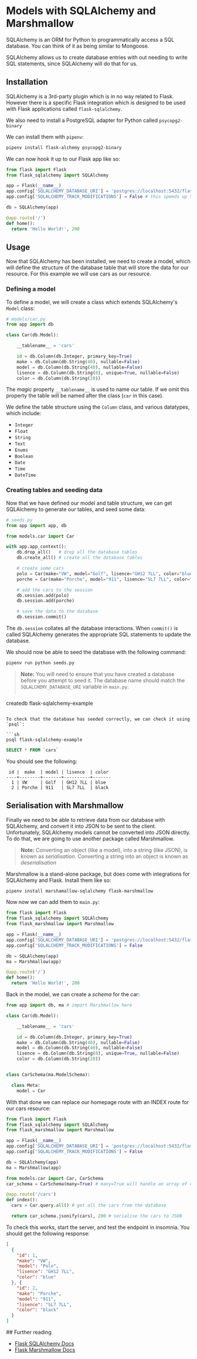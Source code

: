 # Models with SQLAlchemy and Marshmallow

SQLAlchemy is an ORM for Python to programmatically access a SQL database. You can think of it as being similar to Mongoose.

SQLAlchemy allows us to create database entries with out needing to write SQL statements, since SQLAlchemy will do that for us.

## Installation

SQLAlchemy is a 3rd-party plugin which is in no way related to Flask. However there is a specific Flask integration which is designed to be used with Flask applications called `flask-sqlalchemy`.

We also need to install a PostgreSQL adapter for Python called `psycopg2-binary`

We can install them with `pipenv`:

```sh
pipenv install flask-alchemy psycopg2-binary
```

We can now hook it up to our Flask app like so:

```py
from flask import Flask
from flask_sqlalchemy import SQLAlchemy

app = Flask(__name__)
app.config['SQLALCHEMY_DATABASE_URI'] = 'postgres://localhost:5432/flask-sqlalchemy-example'
app.config['SQLALCHEMY_TRACK_MODIFICATIONS'] = False # this speeds up SQLAlchemy

db = SQLAlchemy(app)

@app.route('/')
def home():
  return 'Hello World!', 200
```

## Usage

Now that SQLAlchemy has been installed, we need to create a model, which will define the structure of the database table that will store the data for our resource. For this example we will use cars as our resource.

### Defining a model

To define a model, we will create a class which extends SQLAlchemy's `Model` class:

```py
# models/car.py
from app import db

class Car(db.Model):

    __tablename__ = 'cars'

    id = db.Column(db.Integer, primary_key=True)
    make = db.Column(db.String(40), nullable=False)
    model = db.Column(db.String(40), nullable=False)
    lisence = db.Column(db.String(8), unique=True, nullable=False)
    color = db.Column(db.String(20))
```

The _magic_ property `__tablename__` is used to name our table. If we omit this property the table will be named after the class (`car` in this case).

We define the table structure using the `Column` class, and various datatypes, which include:

* `Integer`
* `Float`
* `String`
* `Text`
* `Enums`
* `Boolean`
* `Date`
* `Time`
* `DateTime`

### Creating tables and seeding data

Now that we have defined our model and table structure, we can get SQLAlchemy to generate our tables, and seed some data:

```py
# seeds.py
from app import app, db

from models.car import Car

with app.app_context():
    db.drop_all()   # drop all the database tables
    db.create_all() # create all the database tables

    # create some cars
    polo = Car(make="VW", model="Golf", lisence="GH12 7LL", color="blue")
    porche = Car(make="Porche", model="911", lisence="SL7 7LL", color="black")

    # add the cars to the session
    db.session.add(polo)
    db.session.add(porche)

    # save the data to the database
    db.session.commit()
```

The `db.session` collates all the database interactions. When `commit()` is called SQLAlchemy generates the appropriate SQL statements to update the database.

We should now be able to seed the database with the following command:

```sh
pipenv run python seeds.py
```

> **Note:** You will need to ensure that you have created a database before you attempt to seed it. The database name should match the `SQLALCHEMY_DATABASE_URI` variable in `main.py`:
> ```sh
  createdb flask-sqlalchemy-example
  ```

To check that the database has seeded correctly, we can check it using `psql`:

```sh
psql flask-sqlalchemy-example
```

```sql
SELECT * FROM `cars`
```

You should see the following:

```
 id |  make  | model | lisence  | color
----+--------+-------+----------+-------
  1 | VW     | Golf  | GH12 7LL | blue
  2 | Porche | 911   | SL7 7LL  | black
```

## Serialisation with Marshmallow

Finally we need to be able to retrieve data from our database with SQLAlchemy, and convert it into JSON to be sent to the client. Unfortunately, SQLAlchemy models cannot be converted into JSON directly. To do that, we are going to use another package called Marshmallow.

> **Note:** Converting an object (like a model), into a string (like JSON), is known as _serialisation_. Converting a string into an object is known as _deserialisation_

Marshmallow is a stand-alone package, but does come with integrations for SQLAlchemy and Flask. Install them like so:

```sh
pipenv install marshamallow-sqlalchemy flask-marshmallow
```

Now now we can add them to `main.py`:

```py
from flask import Flask
from flask_sqlalchemy import SQLAlchemy
from flask_marshmallow import Marshmallow

app = Flask(__name__)
app.config['SQLALCHEMY_DATABASE_URI'] = 'postgres://localhost:5432/flask-sqlalchemy-example'
app.config['SQLALCHEMY_TRACK_MODIFICATIONS'] = False

db = SQLAlchemy(app)
ma = Marshmallow(app)

@app.route('/')
def home():
  return 'Hello World!', 200
```

Back in the model, we can create a _schema_ for the car:

```py
from app import db, ma # import Marshmallow here

class Car(db.Model):

    __tablename__ = 'cars'

    id = db.Column(db.Integer, primary_key=True)
    make = db.Column(db.String(40), nullable=False)
    model = db.Column(db.String(40), nullable=False)
    lisence = db.Column(db.String(8), unique=True, nullable=False)
    color = db.Column(db.String(20))


class CarSchema(ma.ModelSchema):

  class Meta:
    model = Car
```

With that done we can replace our homepage route with an INDEX route for our cars resource:

```py
from flask import Flask
from flask_sqlalchemy import SQLAlchemy
from flask_marshmallow import Marshmallow

app = Flask(__name__)
app.config['SQLALCHEMY_DATABASE_URI'] = 'postgres://localhost:5432/flask-sqlalchemy-example'
app.config['SQLALCHEMY_TRACK_MODIFICATIONS'] = False

db = SQLAlchemy(app)
ma = Marshmallow(app)

from models.car import Car, CarSchema
car_schema = CarSchema(many=True) # many=True will handle an array of cars

@app.route('/cars')
def index():
  cars = Car.query.all() # get all the cars from the database

  return car_schema.jsonify(cars), 200 # serialise the cars to JSON
```

To check this works, start the server, and test the endpoint in insomnia. You should get the following response:

```json
[
  {
    "id": 1,
    "make": "VW",
    "model": "Polo",
    "lisence": "GH12 7LL",
    "color": "blue"
  }, {
    "id": 2,
    "make": "Porche",
    "model": "911",
    "lisence": "SL7 7LL",
    "color": "black"  
  }
]
```

## Further reading

* [Flask SQLAlchemy Docs](http://flask-sqlalchemy.pocoo.org/2.3/)
* [Flask Marshmallow Docs](https://flask-marshmallow.readthedocs.io/en/latest/)
